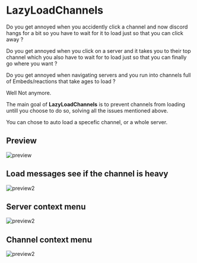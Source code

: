 # LazyLoadChannels

Do you get annoyed when you accidently click a channel and now discord hangs for a bit so you have to wait for it to load just so that you can click away ?

Do you get annoyed when you click on a server and it takes you to their top channel which you also have to wait for to load just so that you can finally go where you want ?

Do you get annoyed when navigating servers and you run into channels full of Embeds/reactions that take ages to load ?

Well Not anymore.

The main goal of **LazyLoadChannels** is to prevent channels from loading untill you choose to do so, solving all the issues mentioned above.

You can chose to auto load a specefic channel, or a whole server.

## Preview

![preview](https://raw.githubusercontent.com/Skamt/BDAddons/main/LazyLoadChannels/assets/preview.png)

## Load messages see if the channel is heavy

![preview2](https://raw.githubusercontent.com/Skamt/BDAddons/main/LazyLoadChannels/assets/preview2.gif)

## Server context menu

![preview2](https://raw.githubusercontent.com/Skamt/BDAddons/main/LazyLoadChannels/assets/preview3.png)

## Channel context menu

![preview2](https://raw.githubusercontent.com/Skamt/BDAddons/main/LazyLoadChannels/assets/preview4.png)
